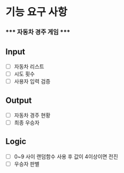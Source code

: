 # 기능 요구 사항
### *** 자동차 경주 게임 ***

## Input
-[ ] 자동차 리스트
-[ ] 시도 횟수
- [ ] 사용자 입력 검증

## Output
- [ ] 자동차 경주 현황
- [ ] 최종 우승자

## Logic 
- [ ] 0~9 사이 랜덤함수 사용 후 값이 4이상이면 전진
- [ ] 우승자 판별